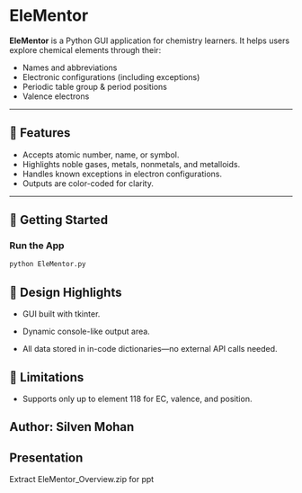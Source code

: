 # EleMentor

**EleMentor** is a Python GUI application for chemistry learners. It helps users explore chemical elements through their:

- Names and abbreviations
- Electronic configurations (including exceptions)
- Periodic table group & period positions
- Valence electrons

---

## 🔧 Features

- Accepts atomic number, name, or symbol.
- Highlights noble gases, metals, nonmetals, and metalloids.
- Handles known exceptions in electron configurations.
- Outputs are color-coded for clarity.

---

## 🚀 Getting Started

### Run the App
```bash
python EleMentor.py
```

## 🧠 Design Highlights
* GUI built with tkinter.

* Dynamic console-like output area.

* All data stored in in-code dictionaries—no external API calls needed.

## 📌 Limitations
* Supports only up to element 118 for EC, valence, and position.

## Author: Silven Mohan


## Presentation
Extract EleMentor_Overview.zip for ppt
